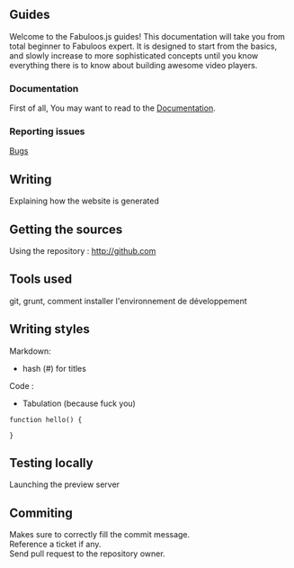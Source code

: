 <h2>Guides</h2>

<p>Welcome to the Fabuloos.js guides! This documentation will take you from total beginner to Fabuloos expert. It is designed to start from the basics, and slowly increase to more sophisticated concepts until you know everything there is to know about building awesome video players.</p>

<h3>Documentation</h3>
<p>First of all, You may want to read to the <a href="/support/documentation.html">Documentation</a>.</p>

<h3>Reporting issues</h3>
<p><a href="http://bugs.fabuloos.org">Bugs</a></p>

## Writing

Explaining how the website is generated

## Getting the sources

Using the repository : http://github.com

## Tools used

git, grunt, comment installer l'environnement de développement

## Writing styles

Markdown:

* hash (#) for titles

Code :

* Tabulation (because fuck you)

```
function hello() {
	
}
```

## Testing locally

Launching the preview server

## Commiting

Makes sure to correctly fill the commit message.  
Reference a ticket if any.  
Send pull request to the repository owner.